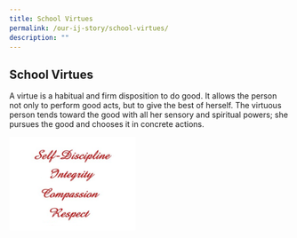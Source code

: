 ```yaml
---
title: School Virtues
permalink: /our-ij-story/school-virtues/
description: ""
---
```



## School Virtues

A virtue is a habitual and firm disposition to do good. It allows the person not only to perform good acts, but to give the best of herself. The virtuous person tends toward the good with all her sensory and spiritual powers; she pursues the good and chooses it in concrete actions.


<img src="/images/Our%20IJ%20Story/School%20Virtues.png"  
     style="width:45%">
